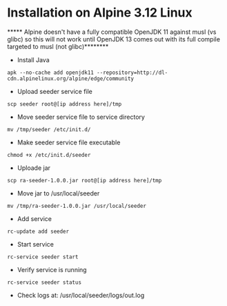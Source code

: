 # Installation on Alpine 3.12 Linux
***** Alpine doesn't have a fully compatible OpenJDK 11 against musl (vs glibc) so this will not work
until OpenJDK 13 comes out with its full compile targeted to musl (not glibc)********

* Install Java
```
apk --no-cache add openjdk11 --repository=http://dl-cdn.alpinelinux.org/alpine/edge/community
```
* Upload seeder service file
```
scp seeder root@[ip address here]/tmp
```
* Move seeder service file to service directory
```
mv /tmp/seeder /etc/init.d/
```
* Make seeder service file executable
```
chmod +x /etc/init.d/seeder
```
* Uploade jar
```
scp ra-seeder-1.0.0.jar root@[ip address here]/tmp
```
* Move jar to /usr/local/seeder
```
mv /tmp/ra-seeder-1.0.0.jar /usr/local/seeder
```
* Add service
```
rc-update add seeder
```
* Start service
```
rc-service seeder start
```
* Verify service is running
```
rc-service seeder status
```
* Check logs at: /usr/local/seeder/logs/out.log

